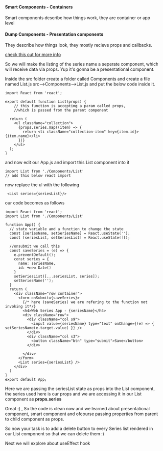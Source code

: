 #### Smart Components - Containers

Smart components describe how things work, they are container or app level

#### Dump Components - Presentation components

They describe how things look, they mostly recieve props and callbacks.

[check this out for more info](https://jaketrent.com/post/smart-dumb-components-react/)

So we will make the listing of the series name a seperate component, which will receive data via props. Yup it's gonna be a presentational component.

Inside the src folder create a folder called Components and create a file named List.js
src-->Components-->List.js and put the below code inside it.
```
import React from 'react';

export default function List(props) {
    // this function is accepting a param called props,
    //which is passed from the parent component

  return (
    <ul className="collection">
      {props.series.map((item) => {
        return <li className="collection-item" key={item.id}>{item.name}</li>
      })}
    </ul>
  );
}
```

and now edit our App.js and import this List component into it 
```
import List from './Components/List'
// add this below react import
```

now replace the ul with the following
```
 <List series={seriesList}/>
```
our code becomes as follows 
```
import React from 'react';
import List from './Components/List'

function App() {
  // state variable and a function to change the state
  const [seriesName, setSeriesName] = React.useState('');
  const [seriesList, setSeriesList] = React.useState([]);

  //onsubmit we call this 
  const saveSeries = (e) => {
    e.preventDefault();
    const series = {
      name: seriesName,
      id: +new Date()
    }
    setSeriesList([...seriesList, series]);
    setSeriesName('');
  }
  return (
    <div className="row container">
      <form onSubmit={saveSeries}>
        {/* here (saveSeries) we are refering to the function not invoking it*/}
        <h4>Web Series App - {seriesName}</h4>
        <div className="row">
          <div className="col s9">
            <input value={seriesName} type="text" onChange={(e) => { setSeriesName(e.target.value) }} />
          </div>
          <div className="col s3">
            <button className="btn" type="submit">Save</button>
          </div>

        </div>
      </form>
      <List series={seriesList} />
    </div>
  )
}
export default App;
```
Here we are passing the seriesList state as props into the List component, the series used here is our props and we are accessing it in our List component as __props.series__

Great :) , So the code is clean now and we learned about presentational component, smart component and ofcourse passing properties from parent to child component as props.

So now your task is to add a delete button to every Series list rendered in our List component so that we can delete them :) 

Next we will explore about useEffect hook 